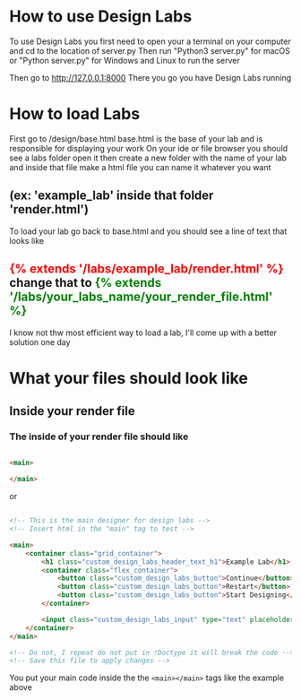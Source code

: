 # How to use Design Labs

 To use Design Labs you first need to open your a terminal on your computer and cd to the location of server.py
 Then run "Python3 server.py" for macOS
 or "Python server.py" for Windows and Linux to run the server

 Then go to http://127.0.0.1:8000
 There you go you have Design Labs running

# How to load Labs

 First go to /design/base.html
 base.html is the base of your lab and is responsible for displaying your work
 On your ide or file browser you should see a labs folder open it then create a new folder with the name of your lab and inside that file make a html file you can name it whatever you want
## (ex: 'example_lab' inside that folder 'render.html')
 To load your lab go back to base.html and you should see a line of text that looks like 
## <span style="color:red">{% extends '/labs/example_lab/render.html' %}</span> change that to <span style="color:green">{% extends '/labs/your_labs_name/your_render_file.html' %}</span>
 I know not thw most efficient way to load a lab, I'll come up with a better solution one day

# What your files should look like

## Inside your render file
### The inside of your render file should like
```html

<main>

</main>

```
or
```html

<!-- This is the main designer for design labs -->
<!-- Insert html in the "main" tag to test -->

<main>
    <container class="grid_container">
        <h1 class="custom_design_labs_header_text_h1">Example Lab</h1>
        <container class="flex_container">
            <button class="custom_design_labs_button">Continue</button>
            <button class="custom_design_labs_button">Restart</button>
            <button class="custom_design_labs_button">Start Designing</button>
        </container>

        <input class="custom_design_labs_input" type="text" placeholder="Example Input"/>
    </container>
</main>

<!-- Do not, I repeat do not put in !Doctype it will break the code -->
<!-- Save this file to apply changes -->

 ```

You put your main code inside the the ```<main></main>``` tags like the example above